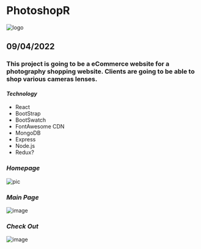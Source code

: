 # PhotoshopR
![logo](https://i.imgur.com/XuZXb5A.png)

## 09/04/2022

### This project is going to be a eCommerce website for a photography shopping website. Clients are going to be able to shop various cameras lenses.

#### **_Technology_**

- React
- BootStrap
- BootSwatch
- FontAwesome CDN
- MongoDB
- Express
- Node.js
- Redux?



### **_Homepage_**

![pic](https://i.imgur.com/pzRyLOh.png)


### **_Main Page_**
![image](https://i.imgur.com/1qKBbkU.png)


### **_Check Out_**
![image](https://i.imgur.com/0mXIfTl.png)
